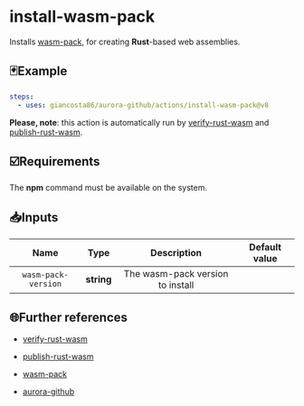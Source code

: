 # install-wasm-pack

Installs [wasm-pack](https://rustwasm.github.io/wasm-pack/), for creating **Rust**-based web assemblies.

## 🃏Example

```yaml
steps:
  - uses: giancosta86/aurora-github/actions/install-wasm-pack@v8
```

**Please, note**: this action is automatically run by [verify-rust-wasm](../verify-rust-wasm/README.md) and [publish-rust-wasm](../publish-rust-wasm/README.md).

## ☑️Requirements

The **npm** command must be available on the system.

## 📥Inputs

|        Name         |    Type    |           Description            | Default value |
| :-----------------: | :--------: | :------------------------------: | :-----------: |
| `wasm-pack-version` | **string** | The wasm-pack version to install |               |

## 🌐Further references

- [verify-rust-wasm](../verify-rust-wasm/README.md)

- [publish-rust-wasm](../publish-rust-wasm/README.md)

- [wasm-pack](https://rustwasm.github.io/wasm-pack/)

- [aurora-github](../../README.md)
